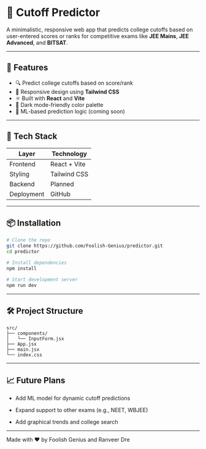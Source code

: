 # 🎯 Cutoff Predictor

A minimalistic, responsive web app that predicts college cutoffs based on user-entered scores or ranks for competitive exams like **JEE Mains**, **JEE Advanced**, and **BITSAT**.

---

## 🚀 Features

- 🔍 Predict college cutoffs based on score/rank
- 📱 Responsive design using **Tailwind CSS**
- ⚛️ Built with **React** and **Vite**
- 🌙 Dark mode-friendly color palette
- 🧠 ML-based prediction logic (coming soon)

---

## 🧪 Tech Stack

| Layer       | Technology         |
|-------------|--------------------|
| Frontend    | React + Vite       |
| Styling     | Tailwind CSS       |
| Backend     | Planned            |
| Deployment  | GitHub             |

---

## 📦 Installation

```bash
# Clone the repo
git clone https://github.com/Foolish-Genius/predictor.git
cd predictor

# Install dependencies
npm install

# Start development server
npm run dev
```
---

## 🛠️ Project Structure
```
src/
├── components/
│   └── InputForm.jsx
├── App.jsx
├── main.jsx
└── index.css

```
---

## 📈 Future Plans
- Add ML model for dynamic cutoff predictions

- Expand support to other exams (e.g., NEET, WBJEE)

- Add graphical trends and college search

---
Made with ❤️ by Foolish Genius and Ranveer Dre
